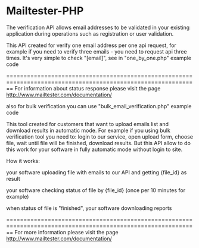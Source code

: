 # Mailtester-PHP

The verification API allows email addresses to be validated in your existing application during operations such as registration or user validation.

This API created for verify one email address per one api request, for example if you need to verify three emails - you need to request api three times. It's very simple to check "[email]", see in "one_by_one.php" example code

============================================================================================================== For information about status response please visit the page http://www.mailtester.com/documentation/

also for bulk verification you can use "bulk_email_verification.php" example code

This tool created for customers that want to upload emails list and download results in automatic mode. For example if you using bulk verification tool you need to: login to our service, open upload form, choose file, wait until file will be finished, download results. But this API allow to do this work for your software in fully automatic mode without login to site.

How it works:

your software uploading file with emails to our API and getting {file_id} as result

your software checking status of file by {file_id} (once per 10 minutes for example)

when status of file is "finished", your software downloading reports

============================================================================================================== For more information please visit the page http://www.mailtester.com/documentation/
